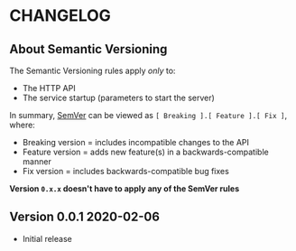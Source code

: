 # CHANGELOG

## About Semantic Versioning

The Semantic Versioning rules apply *only* to:

- The HTTP API
- The service startup (parameters to start the server)

In summary, [SemVer](https://semver.org/) can be viewed as `[ Breaking ].[ Feature ].[ Fix ]`, where:

- Breaking version = includes incompatible changes to the API
- Feature version = adds new feature(s) in a backwards-compatible manner
- Fix version = includes backwards-compatible bug fixes

**Version `0.x.x` doesn't have to apply any of the SemVer rules**  

## Version 0.0.1 2020-02-06

- Initial release
